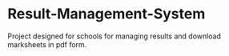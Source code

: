 # Result-Management-System

Project designed for schools for managing results and download marksheets in pdf form.
